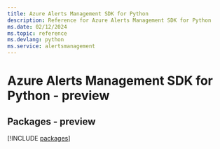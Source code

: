 ```yaml
---
title: Azure Alerts Management SDK for Python
description: Reference for Azure Alerts Management SDK for Python
ms.date: 02/12/2024
ms.topic: reference
ms.devlang: python
ms.service: alertsmanagement
---
```

# Azure Alerts Management SDK for Python - preview
## Packages - preview
[!INCLUDE [packages](alerts-management-index.md)]